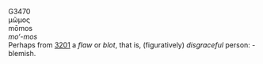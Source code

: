 <body>
  <p>G3470<br>  μῶμος  <br> mōmos  <br><i>mo‘-mos </i><br>Perhaps from <a href="g3201.htm">3201</a>  a <i>flaw</i> or <i>blot</i>, that is, (figuratively) <i>disgraceful</i> person: - blemish.<br></p>
 </body>